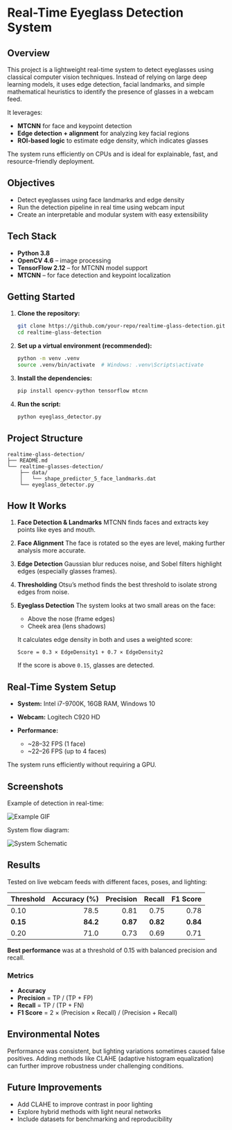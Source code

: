 # Real-Time Eyeglass Detection System

## Overview

This project is a lightweight real-time system to detect eyeglasses using classical computer vision techniques. Instead of relying on large deep learning models, it uses edge detection, facial landmarks, and simple mathematical heuristics to identify the presence of glasses in a webcam feed.

It leverages:

* **MTCNN** for face and keypoint detection
* **Edge detection + alignment** for analyzing key facial regions
* **ROI-based logic** to estimate edge density, which indicates glasses

The system runs efficiently on CPUs and is ideal for explainable, fast, and resource-friendly deployment.

## Objectives

* Detect eyeglasses using face landmarks and edge density
* Run the detection pipeline in real time using webcam input
* Create an interpretable and modular system with easy extensibility

## Tech Stack

* **Python 3.8**
* **OpenCV 4.6** – image processing
* **TensorFlow 2.12** – for MTCNN model support
* **MTCNN** – for face detection and keypoint localization

## Getting Started

1. **Clone the repository:**

   ```bash
   git clone https://github.com/your-repo/realtime-glass-detection.git
   cd realtime-glass-detection
   ```

2. **Set up a virtual environment (recommended):**

   ```bash
   python -m venv .venv
   source .venv/bin/activate  # Windows: .venv\Scripts\activate
   ```

3. **Install the dependencies:**

   ```bash
   pip install opencv-python tensorflow mtcnn
   ```

4. **Run the script:**

   ```bash
   python eyeglass_detector.py
   ```

## Project Structure

```
realtime-glass-detection/
├── README.md
└── realtime-glasses-detection/
    ├── data/
    │   └── shape_predictor_5_face_landmarks.dat
    └── eyeglass_detector.py
```

## How It Works

1. **Face Detection & Landmarks**
   MTCNN finds faces and extracts key points like eyes and mouth.

2. **Face Alignment**
   The face is rotated so the eyes are level, making further analysis more accurate.

3. **Edge Detection**
   Gaussian blur reduces noise, and Sobel filters highlight edges (especially glasses frames).

4. **Thresholding**
   Otsu’s method finds the best threshold to isolate strong edges from noise.

5. **Eyeglass Detection**
   The system looks at two small areas on the face:

   * Above the nose (frame edges)
   * Cheek area (lens shadows)

   It calculates edge density in both and uses a weighted score:

   ```
   Score = 0.3 × EdgeDensity1 + 0.7 × EdgeDensity2
   ```

   If the score is above `0.15`, glasses are detected.

## Real-Time System Setup

* **System:** Intel i7-9700K, 16GB RAM, Windows 10
* **Webcam:** Logitech C920 HD
* **Performance:**

  * \~28–32 FPS (1 face)
  * \~22–26 FPS (up to 4 faces)

The system runs efficiently without requiring a GPU.

## Screenshots

Example of detection in real-time:

![Example GIF](realtime-glasses-detection/img/example_1.gif)

System flow diagram:

![System Schematic](realtime-glasses-detection/img/schematic.PNG)

## Results

Tested on live webcam feeds with different faces, poses, and lighting:

| Threshold | Accuracy (%) | Precision |   Recall | F1 Score |
| --------- | -----------: | --------: | -------: | -------: |
| 0.10      |         78.5 |      0.81 |     0.75 |     0.78 |
| **0.15**  |     **84.2** |  **0.87** | **0.82** | **0.84** |
| 0.20      |         71.0 |      0.73 |     0.69 |     0.71 |

**Best performance** was at a threshold of 0.15 with balanced precision and recall.

### Metrics

* **Accuracy**
* **Precision** = TP / (TP + FP)
* **Recall** = TP / (TP + FN)
* **F1 Score** = 2 × (Precision × Recall) / (Precision + Recall)

## Environmental Notes

Performance was consistent, but lighting variations sometimes caused false positives. Adding methods like CLAHE (adaptive histogram equalization) can further improve robustness under challenging conditions.

## Future Improvements

* Add CLAHE to improve contrast in poor lighting
* Explore hybrid methods with light neural networks
* Include datasets for benchmarking and reproducibility
